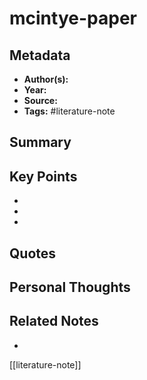 # mcintye-paper

## Metadata
- **Author(s):**   
- **Year:** 
- **Source:** 
- **Tags:** #literature-note

## Summary

## Key Points
- 
- 
- 

## Quotes
> 

## Personal Thoughts

## Related Notes
-
[[literature-note]] 


